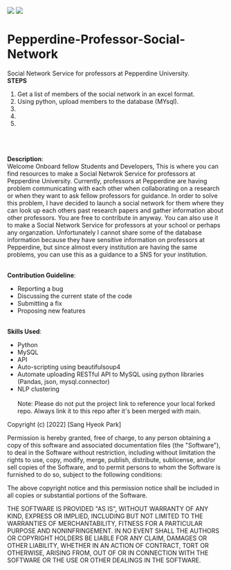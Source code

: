![](https://img.shields.io/badge/Python-3776AB?style=for-the-badge&logo=python&logoColor=white)
![](https://img.shields.io/badge/MySQL-00000F?style=for-the-badge&logo=mysql&logoColor=white)

# Pepperdine-Professor-Social-Network
Social Network Service for professors at Pepperdine University.
<br>
**STEPS**
1. Get a list of members of the social network in an excel format.
2. Using python, upload members to the database (MYsql). 
3.
4.
5.


<br/><br/><br/>
**Description**:<br/>
Welcome Onboard fellow Students and Developers, This is where you can find resources to make a Social Netwrok Service for professors at Pepperdine University. Currently, professors at Pepperdine are having problem communicating with each other when collaborating on a research or when they want to ask fellow professors for guidance. In order to solve this problem, I have decided to launch a social network for them where they can look up each others past research papers and gather information about other professors. You are free to contribute in anyway. You can also use it to make a Social Network Service for professors at your school or perhaps any organzation. Unfortunately I cannot share some of the database information because they have sensitive information on professors at Pepperdine, but since almost every institution are having the same problems, you can use this as a guidance to a SNS for your institution. <br/><br/>

**Contribution Guideline**: 
* Reporting a bug
* Discussing the current state of the code
* Submitting a fix
* Proposing new features
<br/><br/>

**Skills Used**:
* Python
* MySQL
* API
* Auto-scripting using beautifulsoup4
* Automate uploading RESTful API to MySQL using python libraries (Pandas, json, mysql.connector)
* NLP clustering 
<br/><br/>
Note: Please do not put the project link to reference your local forked repo. Always link it to this repo after it's been merged with main.



Copyright (c) [2022] [Sang Hyeok Park]

Permission is hereby granted, free of charge, to any person obtaining a copy
of this software and associated documentation files (the "Software"), to deal
in the Software without restriction, including without limitation the rights
to use, copy, modify, merge, publish, distribute, sublicense, and/or sell
copies of the Software, and to permit persons to whom the Software is
furnished to do so, subject to the following conditions:

The above copyright notice and this permission notice shall be included in all
copies or substantial portions of the Software.

THE SOFTWARE IS PROVIDED "AS IS", WITHOUT WARRANTY OF ANY KIND, EXPRESS OR
IMPLIED, INCLUDING BUT NOT LIMITED TO THE WARRANTIES OF MERCHANTABILITY,
FITNESS FOR A PARTICULAR PURPOSE AND NONINFRINGEMENT. IN NO EVENT SHALL THE
AUTHORS OR COPYRIGHT HOLDERS BE LIABLE FOR ANY CLAIM, DAMAGES OR OTHER
LIABILITY, WHETHER IN AN ACTION OF CONTRACT, TORT OR OTHERWISE, ARISING FROM,
OUT OF OR IN CONNECTION WITH THE SOFTWARE OR THE USE OR OTHER DEALINGS IN THE
SOFTWARE.

